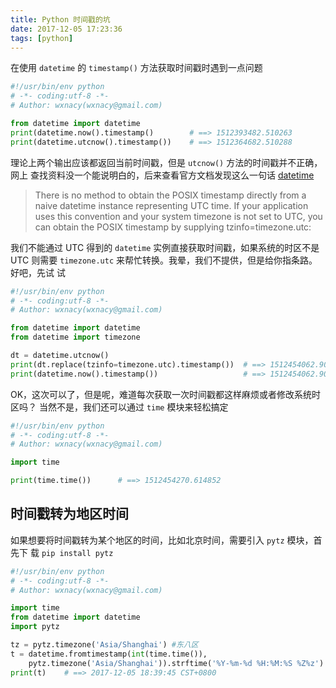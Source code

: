 ```yaml
---
title: Python 时间戳的坑
date: 2017-12-05 17:23:36
tags: [python]
---
```

在使用 `datetime` 的 `timestamp()` 方法获取时间戳时遇到一点问题
<!-- more -->

```python
#!/usr/bin/env python
# -*- coding:utf-8 -*-
# Author: wxnacy(wxnacy@gmail.com)

from datetime import datetime
print(datetime.now().timestamp()        # ==> 1512393482.510263
print(datetime.utcnow().timestamp())    # ==> 1512364682.510288
```
理论上两个输出应该都返回当前时间戳，但是 `utcnow()` 方法的时间戳并不正确，网上
查找资料没一个能说明白的，后来查看官方文档发现这么一句话
[datetime](https://docs.python.org/dev/library/datetime.html#datetime.datetime.timestamp)
> There is no method to obtain the POSIX timestamp directly from a naive datetime
instance representing UTC time. If your application uses this convention and
your system timezone is not set to UTC, you can obtain the POSIX timestamp by
supplying tzinfo=timezone.utc:

我们不能通过 UTC 得到的 `datetime` 实例直接获取时间戳，如果系统的时区不是 UTC
则需要 `timezone.utc` 来帮忙转换。我晕，我们不提供，但是给你指条路。好吧，先试
试
```python
#!/usr/bin/env python
# -*- coding:utf-8 -*-
# Author: wxnacy(wxnacy@gmail.com)

from datetime import datetime
from datetime import timezone

dt = datetime.utcnow()
print(dt.replace(tzinfo=timezone.utc).timestamp())  # ==> 1512454062.906826
print(datetime.now().timestamp())                   # ==> 1512454062.906826
```

OK，这次可以了，但是呢，难道每次获取一次时间戳都这样麻烦或者修改系统时区吗？
当然不是，我们还可以通过 `time` 模块来轻松搞定
```python
#!/usr/bin/env python
# -*- coding:utf-8 -*-
# Author: wxnacy(wxnacy@gmail.com)

import time

print(time.time())      # ==> 1512454270.614852
```

## 时间戳转为地区时间
如果想要将时间戳转为某个地区的时间，比如北京时间，需要引入 `pytz` 模块，首先下
载 `pip install pytz`
```python
#!/usr/bin/env python
# -*- coding:utf-8 -*-
# Author: wxnacy(wxnacy@gmail.com)

import time
from datetime import datetime
import pytz

tz = pytz.timezone('Asia/Shanghai') #东八区
t = datetime.fromtimestamp(int(time.time()),
    pytz.timezone('Asia/Shanghai')).strftime('%Y-%m-%d %H:%M:%S %Z%z')
print(t)    # ==> 2017-12-05 18:39:45 CST+0800
```

